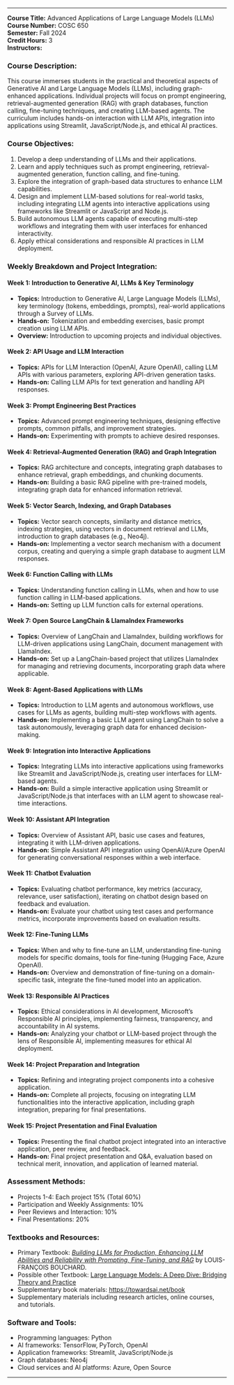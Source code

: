 
---

**Course Title:** Advanced Applications of Large Language Models (LLMs)  
**Course Number:** COSC 650  
**Semester:** Fall 2024  
**Credit Hours:** 3  
**Instructors:**

### **Course Description:**  
This course immerses students in the practical and theoretical aspects of Generative AI and Large Language Models (LLMs), including graph-enhanced applications. Individual projects will focus on prompt engineering, retrieval-augmented generation (RAG) with graph databases, function calling, fine-tuning techniques, and creating LLM-based agents. The curriculum includes hands-on interaction with LLM APIs, integration into applications using Streamlit, JavaScript/Node.js, and ethical AI practices.

### **Course Objectives:**  
1. Develop a deep understanding of LLMs and their applications.
2. Learn and apply techniques such as prompt engineering, retrieval-augmented generation, function calling, and fine-tuning.
3. Explore the integration of graph-based data structures to enhance LLM capabilities.
4. Design and implement LLM-based solutions for real-world tasks, including integrating LLM agents into interactive applications using frameworks like Streamlit or JavaScript and Node.js.
5. Build autonomous LLM agents capable of executing multi-step workflows and integrating them with user interfaces for enhanced interactivity.
6. Apply ethical considerations and responsible AI practices in LLM deployment.

### **Weekly Breakdown and Project Integration:**

#### **Week 1: Introduction to Generative AI, LLMs & Key Terminology**
- **Topics:** Introduction to Generative AI, Large Language Models (LLMs), key terminology (tokens, embeddings, prompts), real-world applications through a Survey of LLMs.
- **Hands-on:** Tokenization and embedding exercises, basic prompt creation using LLM APIs.
- **Overview:** Introduction to upcoming projects and individual objectives.

#### **Week 2: API Usage and LLM Interaction**
- **Topics:** APIs for LLM Interaction (OpenAI, Azure OpenAI), calling LLM APIs with various parameters, exploring API-driven generation tasks.
- **Hands-on:** Calling LLM APIs for text generation and handling API responses.

#### **Week 3: Prompt Engineering Best Practices**
- **Topics:** Advanced prompt engineering techniques, designing effective prompts, common pitfalls, and improvement strategies.
- **Hands-on:** Experimenting with prompts to achieve desired responses.

#### **Week 4: Retrieval-Augmented Generation (RAG) and Graph Integration**
- **Topics:** RAG architecture and concepts, integrating graph databases to enhance retrieval, graph embeddings, and chunking documents.
- **Hands-on:** Building a basic RAG pipeline with pre-trained models, integrating graph data for enhanced information retrieval.

#### **Week 5: Vector Search, Indexing, and Graph Databases**
- **Topics:** Vector search concepts, similarity and distance metrics, indexing strategies, using vectors in document retrieval and LLMs, introduction to graph databases (e.g., Neo4j).
- **Hands-on:** Implementing a vector search mechanism with a document corpus, creating and querying a simple graph database to augment LLM responses.

#### **Week 6: Function Calling with LLMs**
- **Topics:** Understanding function calling in LLMs, when and how to use function calling in LLM-based applications.
- **Hands-on:** Setting up LLM function calls for external operations.

#### **Week 7: Open Source LangChain & LlamaIndex Frameworks**
- **Topics:** Overview of LangChain and LlamaIndex, building workflows for LLM-driven applications using LangChain, document management with LlamaIndex.
- **Hands-on:** Set up a LangChain-based project that utilizes LlamaIndex for managing and retrieving documents, incorporating graph data where applicable.

#### **Week 8: Agent-Based Applications with LLMs**
- **Topics:** Introduction to LLM agents and autonomous workflows, use cases for LLMs as agents, building multi-step workflows with agents.
- **Hands-on:** Implementing a basic LLM agent using LangChain to solve a task autonomously, leveraging graph data for enhanced decision-making.

#### **Week 9: Integration into Interactive Applications**
- **Topics:** Integrating LLMs into interactive applications using frameworks like Streamlit and JavaScript/Node.js, creating user interfaces for LLM-based agents.
- **Hands-on:** Build a simple interactive application using Streamlit or JavaScript/Node.js that interfaces with an LLM agent to showcase real-time interactions.

#### **Week 10: Assistant API Integration**
- **Topics:** Overview of Assistant API, basic use cases and features, integrating it with LLM-driven applications.
- **Hands-on:** Simple Assistant API integration using OpenAI/Azure OpenAI for generating conversational responses within a web interface.

#### **Week 11: Chatbot Evaluation**
- **Topics:** Evaluating chatbot performance, key metrics (accuracy, relevance, user satisfaction), iterating on chatbot design based on feedback and evaluation.
- **Hands-on:** Evaluate your chatbot using test cases and performance metrics, incorporate improvements based on evaluation results.

#### **Week 12: Fine-Tuning LLMs**
- **Topics:** When and why to fine-tune an LLM, understanding fine-tuning models for specific domains, tools for fine-tuning (Hugging Face, Azure OpenAI).
- **Hands-on:** Overview and demonstration of fine-tuning on a domain-specific task, integrate the fine-tuned model into an application.

#### **Week 13: Responsible AI Practices**
- **Topics:** Ethical considerations in AI development, Microsoft’s Responsible AI principles, implementing fairness, transparency, and accountability in AI systems.
- **Hands-on:** Analyzing your chatbot or LLM-based project through the lens of Responsible AI, implementing measures for ethical AI deployment.

#### **Week 14: Project Preparation and Integration**
- **Topics:** Refining and integrating project components into a cohesive application.
- **Hands-on:** Complete all projects, focusing on integrating LLM functionalities into the interactive application, including graph integration, preparing for final presentations.

#### **Week 15: Project Presentation and Final Evaluation**
- **Topics:** Presenting the final chatbot project integrated into an interactive application, peer review, and feedback.
- **Hands-on:** Final project presentation and Q&A, evaluation based on technical merit, innovation, and application of learned material.

### **Assessment Methods:**  
- Projects 1-4: Each project 15% (Total 60%)  
- Participation and Weekly Assignments: 10%  
- Peer Reviews and Interaction: 10%  
- Final Presentations: 20%  

### **Textbooks and Resources:**  
- Primary Textbook: *[Building LLMs for Production, Enhancing LLM Abilities and Reliability with Prompting, Fine-Tuning, and RAG](https://learning.oreilly.com/library/view/building-llms-for/9798324731472/titlepage.xhtml)* by LOUIS-FRANÇOIS BOUCHARD.
- Possible other Textbook: [Large Language Models: A Deep Dive: Bridging Theory and Practice](https://www.amazon.com/Large-Language-Models-Bridging-Practice/dp/3031656466?dplnkId=4b44b7d2-f540-40b9-9075-4502001e0d10&nodl=1)
- Supplementary book materials: https://towardsai.net/book
- Supplementary materials including research articles, online courses, and tutorials.  


### **Software and Tools:**  
- Programming languages: Python  
- AI frameworks: TensorFlow, PyTorch, OpenAI  
- Application frameworks: Streamlit, JavaScript/Node.js  
- Graph databases: Neo4j  
- Cloud services and AI platforms: Azure, Open Source  

---
